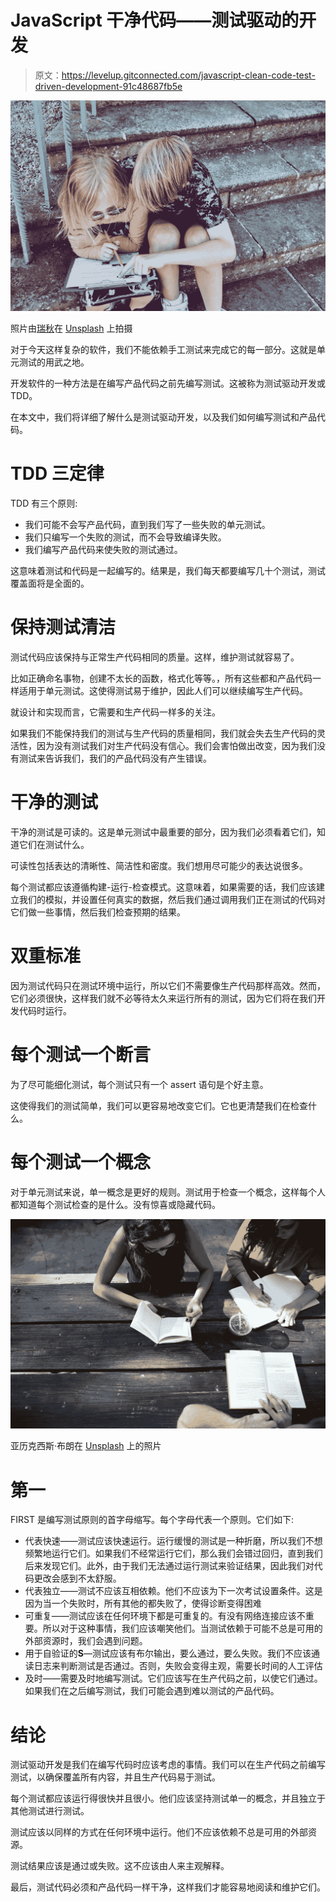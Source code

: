 # JavaScript 干净代码——测试驱动的开发

> 原文：<https://levelup.gitconnected.com/javascript-clean-code-test-driven-development-91c48687fb5e>

![](img/76ed00954af687b53d8d669afe2790f1.png)

照片由[瑞秋](https://unsplash.com/@noguidebook?utm_source=medium&utm_medium=referral)在 [Unsplash](https://unsplash.com?utm_source=medium&utm_medium=referral) 上拍摄

对于今天这样复杂的软件，我们不能依赖手工测试来完成它的每一部分。这就是单元测试的用武之地。

开发软件的一种方法是在编写产品代码之前先编写测试。这被称为测试驱动开发或 TDD。

在本文中，我们将详细了解什么是测试驱动开发，以及我们如何编写测试和产品代码。

# TDD 三定律

TDD 有三个原则:

*   我们可能不会写产品代码，直到我们写了一些失败的单元测试。
*   我们只编写一个失败的测试，而不会导致编译失败。
*   我们编写产品代码来使失败的测试通过。

这意味着测试和代码是一起编写的。结果是，我们每天都要编写几十个测试，测试覆盖面将是全面的。

# 保持测试清洁

测试代码应该保持与正常生产代码相同的质量。这样，维护测试就容易了。

比如正确命名事物，创建不太长的函数，格式化等等。，所有这些都和产品代码一样适用于单元测试。这使得测试易于维护，因此人们可以继续编写生产代码。

就设计和实现而言，它需要和生产代码一样多的关注。

如果我们不能保持我们的测试与生产代码的质量相同，我们就会失去生产代码的灵活性，因为没有测试我们对生产代码没有信心。我们会害怕做出改变，因为我们没有测试来告诉我们，我们的产品代码没有产生错误。

# 干净的测试

干净的测试是可读的。这是单元测试中最重要的部分，因为我们必须看着它们，知道它们在测试什么。

可读性包括表达的清晰性、简洁性和密度。我们想用尽可能少的表达说很多。

每个测试都应该遵循构建-运行-检查模式。这意味着，如果需要的话，我们应该建立我们的模拟，并设置任何真实的数据，然后我们通过调用我们正在测试的代码对它们做一些事情，然后我们检查预期的结果。

# 双重标准

因为测试代码只在测试环境中运行，所以它们不需要像生产代码那样高效。然而，它们必须很快，这样我们就不必等待太久来运行所有的测试，因为它们将在我们开发代码时运行。

# 每个测试一个断言

为了尽可能细化测试，每个测试只有一个 assert 语句是个好主意。

这使得我们的测试简单，我们可以更容易地改变它们。它也更清楚我们在检查什么。

# 每个测试一个概念

对于单元测试来说，单一概念是更好的规则。测试用于检查一个概念，这样每个人都知道每个测试检查的是什么。没有惊喜或隐藏代码。

![](img/bc583b04420f35ede268cbe07c5f1afb.png)

亚历克西斯·布朗在 [Unsplash](https://unsplash.com?utm_source=medium&utm_medium=referral) 上的照片

# 第一

FIRST 是编写测试原则的首字母缩写。每个字母代表一个原则。它们如下:

*   代表快速——测试应该快速运行。运行缓慢的测试是一种折磨，所以我们不想频繁地运行它们。如果我们不经常运行它们，那么我们会错过回归，直到我们后来发现它们。此外，由于我们无法通过运行测试来验证结果，因此我们对代码更改会感到不太舒服。
*   代表独立——测试不应该互相依赖。他们不应该为下一次考试设置条件。这是因为当一个失败时，所有其他的都失败了，使得诊断变得困难
*   可重复——测试应该在任何环境下都是可重复的。有没有网络连接应该不重要。所以对于这种事情，我们应该嘲笑他们。当测试依赖于可能不总是可用的外部资源时，我们会遇到问题。
*   用于自验证的**S**—测试应该有布尔输出，要么通过，要么失败。我们不应该通读日志来判断测试是否通过。否则，失败会变得主观，需要长时间的人工评估
*   及时——需要及时地编写测试。它们应该写在生产代码之前，以使它们通过。如果我们在之后编写测试，我们可能会遇到难以测试的产品代码。

# 结论

测试驱动开发是我们在编写代码时应该考虑的事情。我们可以在生产代码之前编写测试，以确保覆盖所有内容，并且生产代码易于测试。

每个测试都应该运行得很快并且很小。他们应该坚持测试单一的概念，并且独立于其他测试进行测试。

测试应该以同样的方式在任何环境中运行。他们不应该依赖不总是可用的外部资源。

测试结果应该是通过或失败。这不应该由人来主观解释。

最后，测试代码必须和产品代码一样干净，这样我们才能容易地阅读和维护它们。